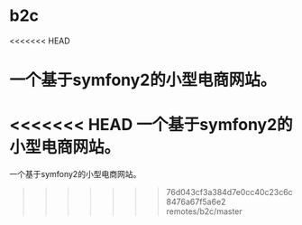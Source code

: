 # b2c
<<<<<<< HEAD

一个基于symfony2的小型电商网站。
=======
<<<<<<< HEAD
一个基于symfony2的小型电商网站。
=======

一个基于symfony2的小型电商网站。
>>>>>>> 76d043cf3a384d7e0cc40c23c6c8476a67f5a6e2
>>>>>>> remotes/b2c/master
